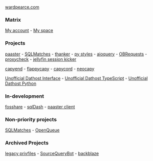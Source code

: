 [wardpearce.com](https://wardpearce.com)

### Matrix
[My account](https://matrix.to/#/@wardp:matrix.org) -
[My space](https://matrix.to/#/#wards-development-hut:matrix.org)

### Projects
[paaster](https://github.com/WardPearce/paaster) -
[SQLMatches](https://github.com/SQLMatches/API) -
[thanker](https://github.com/WardPearce/thanker) -
[py styles](https://github.com/WardPearce/py-styles) - 
[aioquery](https://github.com/WardPearce/aioquery) -
[OBRequests](https://github.com/WardPearce/OBRequests) -
[proxycheck](https://github.com/WardPearce/proxycheck) -
[jellyfin session kicker](https://github.com/WardPearce/jellyfin-session-kicker)

[capyend](https://github.com/capylife/capyend) -
[flappycapy](https://github.com/capylife/flappycapy) -
[capycord](https://github.com/capylife/capycord) -
[neocapy](https://github.com/capylife/neocapy)

[Unofficial Dathost Interface](https://github.com/UnofficialDathost/Interface) -
[Unofficial Dathost TypeScript](https://github.com/UnofficialDathost/TypeScript) -
[Unofficial Dathost Python](https://github.com/UnofficialDathost/Python)

### In-development
[fosshare](https://github.com/fosshare) -
[sqlDash](https://github.com/sqlDash) -
[paaster client](https://github.com/WardPearce/paaster-client)

### Non-priority projects
[SQLMatches](https://github.com/SQLMatches) -
[OpenQueue](https://github.com/OpenQueue)

### Archived Projects
[legacy privfiles](https://github.com/privfiles/legacy-privfiles) -
[SourceQueryBot](https://github.com/WardPearce/SourceQueryBot) -
[backblaze](https://github.com/WardPearce/backblaze)
